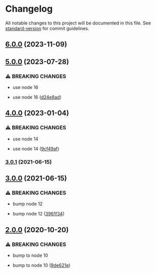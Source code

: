 # Changelog

All notable changes to this project will be documented in this file. See [standard-version](https://github.com/conventional-changelog/standard-version) for commit guidelines.

## [6.0.0](https://github.com/CrowdStrike/verror-extra/compare/v5.0.0...v6.0.0) (2023-11-09)

## [5.0.0](https://github.com/CrowdStrike/verror-extra/compare/v4.0.0...v5.0.0) (2023-07-28)


### ⚠ BREAKING CHANGES

* use node 16

* use node 16 ([d24e8ad](https://github.com/CrowdStrike/verror-extra/commit/d24e8adb7ec2f63e8b59cb6ab36f886f54df2c69))

## [4.0.0](https://github.com/CrowdStrike/verror-extra/compare/v3.0.1...v4.0.0) (2023-01-04)


### ⚠ BREAKING CHANGES

* use node 14

* use node 14 ([9cf49af](https://github.com/CrowdStrike/verror-extra/commit/9cf49afac684e69e6244465a39568e8e5a27cbcb))

### [3.0.1](https://github.com/CrowdStrike/verror-extra/compare/v3.0.0...v3.0.1) (2021-06-15)

## [3.0.0](https://github.com/CrowdStrike/verror-extra/compare/v2.0.0...v3.0.0) (2021-06-15)


### ⚠ BREAKING CHANGES

* bump node 12

* bump node 12 ([3961f34](https://github.com/CrowdStrike/verror-extra/commit/3961f3432a34dce7e5c2538ee590638171eacb26))

## [2.0.0](https://github.com/CrowdStrike/verror-extra/compare/v1.0.0...v2.0.0) (2020-10-20)


### ⚠ BREAKING CHANGES

* bump to node 10

* bump to node 10 ([9de621e](https://github.com/CrowdStrike/verror-extra/commit/9de621e))
